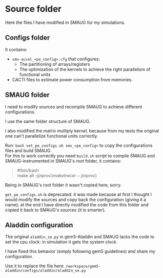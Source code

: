 # Source folder
Here the files I have modified in SMAUG for my simulations.

## Configs folder
It contains:
- `smv-accel_<pe_config>.cfg` that configures: 
  - The partitioning of arrays/registers
  - The optimization of the kernels to achieve the right parallelism of functional units
- CACTI files to extimate power consumption from memories.

## SMAUG folder

I need to modify sources and recompile SMAUG to achieve different configurations.

I use the same folder structure of SMAUG.

I also modified the matrix multiply kernel, because from my tests the original one can't parallelize functional units correctly.

Run: `bash set_pe_configs.sh smv_<pe_config>` to copy the configurations files and build SMAUG.  
For this to work correctly you need `build.sh` script to compile SMAUG and SMAUG-instrumented in SMAUG's root folder, it contains:
>#!bin/bash  
>make all -j$(nproc)  
>make tracer -j$(nproc)  

Being in SMAUG's root folder it wasn't copied here, sorry.

`get_pe_configs.sh` is deprecated: it was made because at first I thought I would modify the sources and copy back the configuration (giving it a name); at the end I have directly modified the code from this folder and copied it back to SMAUG's sources (it is smarter).

## Aladdin configuration

The original `aladdin_se.py` in gem5-Aladdin and SMAUG lacks the code to set the cpu clock: in simulation it gets the system clock.

I have fixed this behavior (simply following gem5 guidelines) and share my configuration.

Use it to replace the file here: `/workspace/gem5-aladdin/configs/aladdin/aladdin_se.py`
